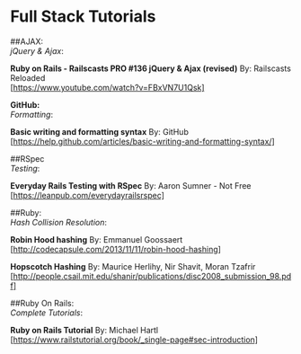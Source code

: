 # Full Stack Tutorials

##AJAX:<br>
_jQuery & Ajax_:<br>

**Ruby on Rails - Railscasts PRO #136 jQuery & Ajax (revised)**
By: Railscasts Reloaded<br>
[https://www.youtube.com/watch?v=FBxVN7U1Qsk]

**GitHub:**<br>
_Formatting_:<br>

**Basic writing and formatting syntax**
By: GitHub
[https://help.github.com/articles/basic-writing-and-formatting-syntax/]

##RSpec<br>
_Testing_:

**Everyday Rails Testing with RSpec**
By: Aaron Sumner - Not Free<br>
[https://leanpub.com/everydayrailsrspec]

##Ruby:<br>
_Hash Collision Resolution_:<br>

**Robin Hood hashing**
By: Emmanuel Goossaert<br>
[http://codecapsule.com/2013/11/11/robin-hood-hashing]

**Hopscotch Hashing**
By: Maurice Herlihy, Nir Shavit, Moran Tzafrir<br>
[http://people.csail.mit.edu/shanir/publications/disc2008_submission_98.pdf]

##Ruby On Rails:<br>
_Complete Tutorials_:<br>

**Ruby on Rails Tutorial**
By: Michael Hartl<br>
[https://www.railstutorial.org/book/_single-page#sec-introduction]
